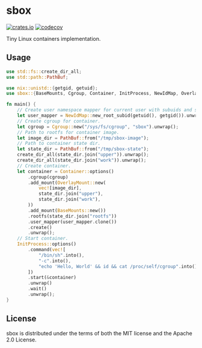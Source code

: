 # sbox

[![crates.io](https://img.shields.io/crates/v/sbox.svg)](https://crates.io/crates/sbox)
[![codecov](https://codecov.io/gh/udovin/sbox/graph/badge.svg?token=rSCoZyJyKV)](https://codecov.io/gh/udovin/sbox)

Tiny Linux containers implementation.

## Usage

```rust
use std::fs::create_dir_all;
use std::path::PathBuf;

use nix::unistd::{getgid, getuid};
use sbox::{BaseMounts, Cgroup, Container, InitProcess, NewIdMap, OverlayMount};

fn main() {
    // Create user namespace mapper for current user with subuids and subgids.
    let user_mapper = NewIdMap::new_root_subid(getuid(), getgid()).unwrap();
    // Create cgroup for container.
    let cgroup = Cgroup::new("/sys/fs/cgroup", "sbox").unwrap();
    // Path to rootfs for container image.
    let image_dir = PathBuf::from("/tmp/sbox-image");
    // Path to container state dir.
    let state_dir = PathBuf::from("/tmp/sbox-state");
    create_dir_all(state_dir.join("upper")).unwrap();
    create_dir_all(state_dir.join("work")).unwrap();
    // Create container.
    let container = Container::options()
        .cgroup(cgroup)
        .add_mount(OverlayMount::new(
            vec![image_dir],
            state_dir.join("upper"),
            state_dir.join("work"),
        ))
        .add_mount(BaseMounts::new())
        .rootfs(state_dir.join("rootfs"))
        .user_mapper(user_mapper.clone())
        .create()
        .unwrap();
    // Start container.
    InitProcess::options()
        .command(vec![
            "/bin/sh".into(),
            "-c".into(),
            "echo 'Hello, World' && id && cat /proc/self/cgroup".into(),
        ])
        .start(&container)
        .unwrap()
        .wait()
        .unwrap();
}
```

## License

sbox is distributed under the terms of both the MIT license and the Apache 2.0 License.
